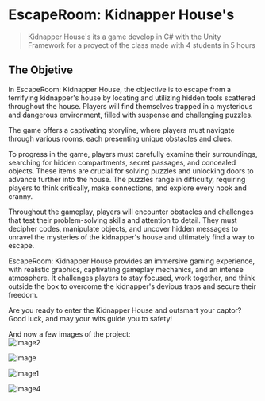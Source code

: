# EscapeRoom: Kidnapper House's 
> Kidnapper House's its a game develop in C# with the Unity Framework for a proyect of the class made with 4 students in 5 hours

## The Objetive 

In EscapeRoom: Kidnapper House, the objective is to escape from a terrifying kidnapper's house by locating and utilizing hidden tools scattered throughout the house. Players will find themselves trapped in a mysterious and dangerous environment, filled with suspense and challenging puzzles.

The game offers a captivating storyline, where players must navigate through various rooms, each presenting unique obstacles and clues.

To progress in the game, players must carefully examine their surroundings, searching for hidden compartments, secret passages, and concealed objects. These items are crucial for solving puzzles and unlocking doors to advance further into the house. The puzzles range in difficulty, requiring players to think critically, make connections, and explore every nook and cranny.

Throughout the gameplay, players will encounter obstacles and challenges that test their problem-solving skills and attention to detail. They must decipher codes, manipulate objects, and uncover hidden messages to unravel the mysteries of the kidnapper's house and ultimately find a way to escape.

EscapeRoom: Kidnapper House provides an immersive gaming experience, with realistic graphics, captivating gameplay mechanics, and an intense atmosphere. It challenges players to stay focused, work together, and think outside the box to overcome the kidnapper's devious traps and secure their freedom.

Are you ready to enter the Kidnapper House and outsmart your captor? Good luck, and may your wits guide you to safety!

And now a few images of the project: 
<br/>
![image2](https://github.com/PradaFran/EscapeRoom/assets/83666856/c9868589-b39c-4e37-9222-70c3f6d612a5)

![image](https://github.com/PradaFran/EscapeRoom/assets/83666856/1e239a37-af32-4599-8f80-bc71f488c8ad)

![image1](https://github.com/PradaFran/EscapeRoom/assets/83666856/2a62bcb3-6105-4d33-8591-8d260b6bcc1b)

![image4](https://github.com/PradaFran/EscapeRoom/assets/83666856/307bc919-e9a1-47a3-9f3c-f85005e049bf)


